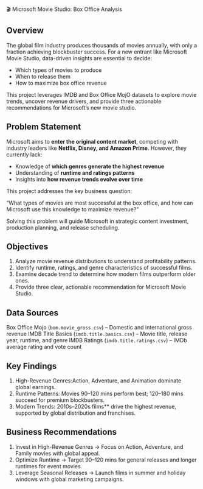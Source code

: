 🎬 Microsoft Movie Studio: Box Office Analysis

## **Overview**

The global film industry produces thousands of movies annually, with only a fraction achieving blockbuster success.
For a new entrant like Microsoft Movie Studio, data-driven insights are essential to decide:

* Which types of movies to produce
* When to release them
* How to maximize box office revenue

This project leverages IMDB and Box Office MojO datasets to explore movie trends, uncover revenue drivers, and provide three actionable recommendations for Microsoft’s new movie studio.


## **Problem Statement**

Microsoft aims to **enter the original content market**, competing with industry leaders like **Netflix, Disney, and Amazon Prime**.
However, they currently lack:

* Knowledge of **which genres generate the highest revenue**
* Understanding of **runtime and ratings patterns**
* Insights into **how revenue trends evolve over time**

This project addresses the key business question:

“What types of movies are most successful at the box office, and how can Microsoft use this knowledge to maximize revenue?”

Solving this problem will guide Microsoft in strategic content investment, production planning, and release scheduling.

## **Objectives**

1. Analyze movie revenue distributions to understand profitability patterns.
2. Identify runtime, ratings, and genre characteristics of successful films.
3. Examine decade trend to determine how modern films outperform older ones.
4. Provide three clear, actionable recommendation for Microsoft Movie Studio.

## **Data Sources**

Box Office Mojo (`bom.movie_gross.csv`) – Domestic and international gross revenue
IMDB Title Basics (`imdb.title.basics.csv`) – Movie title, release year, runtime, and genre
IMDB Ratings (`imdb.title.ratings.csv`) – IMDb average rating and vote count

## **Key Findings**

1. High-Revenue Genres:Action, Adventure, and Animation dominate global earnings.
2. Runtime Patterns: Movies 90–120 mins perform best; 120–180 mins succeed for premium blockbusters.
3. Modern Trends: 2010s–2020s films** drive the highest revenue, supported by global distribution and franchises.


## **Business Recommendations**

1. Invest in High-Revenue Genres → Focus on Action, Adventure, and Family movies with global appeal.
2. Optimize Runtime → Target 90–120 mins for general releases and longer runtimes for event movies.
3. Leverage Seasonal Releases → Launch films in summer and holiday windows with global marketing campaigns.
